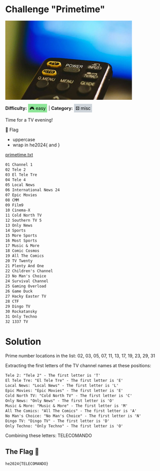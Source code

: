 # Challenge "Primetime"
<img src="banner.jpg" width="400px" alt="Banner Image" /><br/>

**Difficulty:** <span style="background-color: #8fe699; padding: 5px; color: black;">🎮 easy</span> | **Category:** <span style="background-color: #ced4da; padding: 5px; color: black;">⚄ misc</span>

Time for a TV evening!

🚩 Flag
- uppercase
- wrap in he2024{ and }

[primetime.txt](primetime.txt)


    01 Channel 1
    02 Tele 2
    03 El Tele Tre
    04 Tele 4
    05 Local News
    06 International News 24
    07 Epic Movies
    08 CMM
    09 Film9
    10 Cinema-X
    11 Cold North TV
    12 Southern TV 5
    13 Only News
    14 Sports
    15 More Sports
    16 Most Sports
    17 Music & More
    18 Comic Cosmos
    19 All The Comics
    20 TV Twenty
    21 Plenty And One
    22 Children's Channel
    23 No Man's Choice
    24 Survival Channel
    25 Gaming Overload
    26 Game Duck
    27 Hacky Easter TV
    28 CTF
    29 Dingo TV
    30 Rockatansky
    31 Only Techno
    32 1337 TV


# Solution
Prime number locations in the list: 02, 03, 05, 07, 11, 13, 17, 19, 23, 29, 31

Extracting the first letters of the TV channel names at these positions:

    Tele 2: "Tele 2" - The first letter is 'T'
    El Tele Tre: "El Tele Tre" - The first letter is 'E'
    Local News: "Local News" - The first letter is 'L'
    Epic Movies: "Epic Movies" - The first letter is 'E'
    Cold North TV: "Cold North TV" - The first letter is 'C'
    Only News: "Only News" - The first letter is 'O'
    Music & More: "Music & More" - The first letter is 'M'
    All The Comics: "All The Comics" - The first letter is 'A'
    No Man's Choice: "No Man's Choice" - The first letter is 'N'
    Dingo TV: "Dingo TV" - The first letter is 'D'
    Only Techno: "Only Techno" - The first letter is 'O'


Combining these letters: TELECOMANDO


## The Flag 🚩
    he2024{TELECOMANDO}
